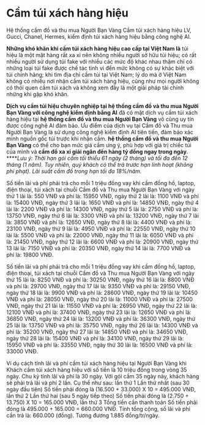 # Cầm túi xách hàng hiệu

Hệ thống cầm đồ và thu mua Người Bạn Vàng Cầm túi xách hàng hiệu LV, Gucci, Chanel, Hermes, kiểm định túi xách hàng hiệu bằng công nghệ AI.

**Những khó khăn khi cầm túi xách hàng hiệu cao cấp tại Việt Nam là** túi hiệu là một mặt hàng rất xa xỉ nên không nhiều người sở hữu túi hiệu; có rất nhiều người sử dụng túi fake với nhiều các mức độ khác nhau thậm chí có những loại túi fake được chế tác tinh vi đến mức không có sự khác biệt với túi chính hãng; khi tìm địa chỉ cầm túi tại Việt Nam; lý do mà ở Việt Nam không có nhiều nơi nhận cầm túi xách hàng hiệu, cũng như mọi người không có thói quen cầm túi xách và không xem đây là một giải pháp tài chính những khi gặp khó khăn.

**Dịch vụ cầm túi hiệu chuyên nghiệp tại hệ thống cầm đồ và thu mua Người Bạn Vàng với công nghệ kiểm định bằng AI** đã có mặt dịch vụ cầm túi xách hàng hiệu tại **hệ thống cầm đồ và thu mua Người Bạn Vàng** vô cùng uy tín được công nghệ AI đảm bảo. Ưu điểm của dịch vụ tại Cầm đồ và Thu mua Người Bạn Vàng là sử dụng công nghệ kiểm định AI tiên tiến, đảm bảo xác minh nguồn gốc túi trước khi nhận cầm. **hệ thống cầm đồ và thu mua Người Bạn Vàng** có thể cho bạn mức giá cầm ưng ý, phù hợp với giá trị chiếc túi của mình và **cầm đồ xa xỉ giải ngân đến hàng tỷ đồng ngay trong ngày**. *****Lưu ý: Thời hạn gói cầm tối thiểu 61 ngày (2 tháng) và tối đa đến 12 tháng (1 năm). Tuy nhiên, quý khách có thể trả trước hạn linh hoạt (không phí phạt). Lãi suất cầm đồ trong hạn tối đa 18%/năm.*

Số tiền lãi và phí phải trả cho mỗi 1 triệu đồng vay khi cầm đồng hồ, laptop, điện thoại, túi xách tại chuỗi Cầm đồ và Thu mua Người Bạn Vàng với ngày thứ 1 lãi là: 550 VNĐ và phí là: 15950 VNĐ, ngày thứ 2 lãi là: 1100 VNĐ và phí là: 15400 VNĐ, ngày thứ 3 lãi là: 1650 VNĐ và phí là: 14850 VNĐ, ngày thứ 4 lãi là: 2200 VNĐ và phí là: 14300 VNĐ, ngày thứ 5 lãi là: 2750 VNĐ và phí là: 13750 VNĐ, ngày thứ 6 lãi là: 3300 VNĐ và phí là: 13200 VNĐ, ngày thứ 7 lãi là: 3850 VNĐ và phí là: 12650 VNĐ, ngày thứ 8 lãi là: 4400 VNĐ và phí là: 23100 VNĐ, ngày thứ 9 lãi là: 4950 VNĐ và phí là: 22550 VNĐ, ngày thứ 10 lãi là: 5500 VNĐ và phí là: 22000 VNĐ, ngày thứ 11 lãi là: 6050 VNĐ và phí là: 21450 VNĐ, ngày thứ 12 lãi là: 6600 VNĐ và phí là: 20900 VNĐ, ngày thứ 13 lãi là: 7150 VNĐ và phí là: 20350 VNĐ, ngày thứ 14 lãi là: 7700 VNĐ và phí là: 19800 VNĐ.

Số tiền lãi và phí phải trả cho mỗi 1 triệu đồng vay khi cầm đồng hồ, laptop, điện thoại, túi xách tại chuỗi Cầm đồ và Thu mua Người Bạn Vàng với ngày thứ 15 lãi là: 8250 VNĐ và phí là: 30250 VNĐ, ngày thứ 16 lãi là: 8800 VNĐ và phí là: 29700 VNĐ, ngày thứ 17 lãi là: 9350 VNĐ và phí là: 29150 VNĐ, ngày thứ 18 lãi là: 9900 VNĐ và phí là: 28600 VNĐ, ngày thứ 19 lãi là: 10450 VNĐ và phí là: 28050 VNĐ, ngày thứ 20 lãi là: 11000 VNĐ và phí là: 27500 VNĐ, ngày thứ 21 lãi là: 11550 VNĐ và phí là: 26950 VNĐ, ngày thứ 22 lãi là: 12100 VNĐ và phí là: 37400 VNĐ, ngày thứ 23 lãi là: 12650 VNĐ và phí là: 36850 VNĐ, ngày thứ 24 lãi là: 13200 VNĐ và phí là: 36300 VNĐ, ngày thứ 25 lãi là: 13750 VNĐ và phí là: 35750 VNĐ, ngày thứ 26 lãi là: 14300 VNĐ và phí là: 35200 VNĐ, ngày thứ 27 lãi là: 14850 VNĐ và phí là: 34650 VNĐ, ngày thứ 28 lãi là: 15400 VNĐ và phí là: 34100 VNĐ, ngày thứ 29 lãi là: 15950 VNĐ và phí là: 33550 VNĐ, ngày thứ 30 lãi là: 16500 VNĐ và phí là: 33000 VNĐ.
 
Ví dụ cách tính lãi và phí cầm túi xách hàng hiệu tại Người Bạn Vàng khi Khách cầm túi xách hàng hiệu với số tiền là 10 triệu đồng trong vòng 35 ngày. Chu kỳ tính lãi và phí là 30 ngày. Với gói cầm 35 ngày này, khách hàng sẽ phải trả lãi và phí 2 lần. Cụ thể như sau: lần thứ 1 Lần thứ nhất (sau 30 ngày đầu tiên) Số tiền  phải đóng là (16.500 + 33.000) X 10 = 495.000 VNĐ, lần thứ 2 Lần thứ hai (sau 5 ngày tiếp theo) Số tiền  phải đóng là (2.750 + 13.750) X 10 = 165.000 VNĐ, lần thứ 3 Tổng tiền cần thanh toán  Số tiền  phải đóng là 495.000 + 165.000 = 660.000 VNĐ. Tính tổng cộng, số lãi và phí cần trả là: 660.000 (đồng). Tương đương 1.885 đồng/tr/ngày.
